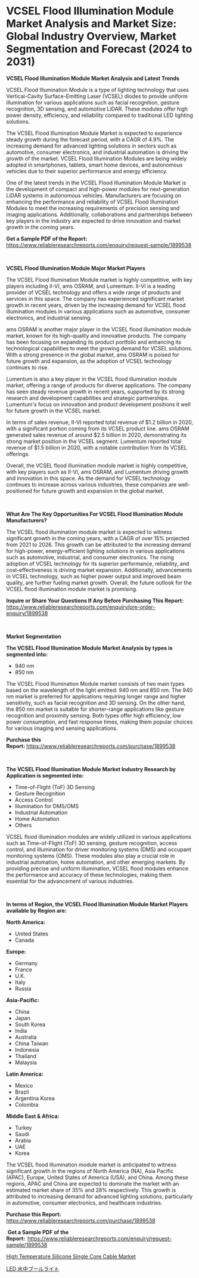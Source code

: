 <p><h1>VCSEL Flood Illumination Module Market Analysis and Market Size: Global Industry Overview, Market Segmentation and Forecast (2024 to 2031)</h1></p><p><strong>VCSEL Flood Illumination Module Market Analysis and Latest Trends</strong></p>
<p><p>VCSEL Flood Illumination Module is a type of lighting technology that uses Vertical-Cavity Surface-Emitting Laser (VCSEL) diodes to provide uniform illumination for various applications such as facial recognition, gesture recognition, 3D sensing, and automotive LiDAR. These modules offer high power density, efficiency, and reliability compared to traditional LED lighting solutions.</p><p>The VCSEL Flood Illumination Module Market is expected to experience steady growth during the forecast period, with a CAGR of 4.9%. The increasing demand for advanced lighting solutions in sectors such as automotive, consumer electronics, and industrial automation is driving the growth of the market. VCSEL Flood Illumination Modules are being widely adopted in smartphones, tablets, smart home devices, and autonomous vehicles due to their superior performance and energy efficiency.</p><p>One of the latest trends in the VCSEL Flood Illumination Module Market is the development of compact and high-power modules for next-generation LiDAR systems in autonomous vehicles. Manufacturers are focusing on enhancing the performance and reliability of VCSEL Flood Illumination Modules to meet the increasing requirements of precision sensing and imaging applications. Additionally, collaborations and partnerships between key players in the industry are expected to drive innovation and market growth in the coming years.</p></p>
<p><strong>Get a Sample PDF of the Report:&nbsp;</strong> <a href="https://www.reliableresearchreports.com/enquiry/request-sample/1899538">https://www.reliableresearchreports.com/enquiry/request-sample/1899538</a></p>
<p>&nbsp;</p>
<p><strong>VCSEL Flood Illumination Module Major Market Players</strong></p>
<p><p>The VCSEL Flood Illumination Module market is highly competitive, with key players including II-VI, ams OSRAM, and Lumentum. II-VI is a leading provider of VCSEL technology and offers a wide range of products and services in this space. The company has experienced significant market growth in recent years, driven by the increasing demand for VCSEL flood illumination modules in various applications such as automotive, consumer electronics, and industrial sensing.</p><p>ams OSRAM is another major player in the VCSEL flood illumination module market, known for its high-quality and innovative products. The company has been focusing on expanding its product portfolio and enhancing its technological capabilities to meet the growing demand for VCSEL solutions. With a strong presence in the global market, ams OSRAM is poised for future growth and expansion, as the adoption of VCSEL technology continues to rise.</p><p>Lumentum is also a key player in the VCSEL flood illumination module market, offering a range of products for diverse applications. The company has seen steady revenue growth in recent years, supported by its strong research and development capabilities and strategic partnerships. Lumentum's focus on innovation and product development positions it well for future growth in the VCSEL market.</p><p>In terms of sales revenue, II-VI reported total revenue of $1.2 billion in 2020, with a significant portion coming from its VCSEL product line. ams OSRAM generated sales revenue of around $2.5 billion in 2020, demonstrating its strong market position in the VCSEL segment. Lumentum reported total revenue of $1.5 billion in 2020, with a notable contribution from its VCSEL offerings.</p><p>Overall, the VCSEL flood illumination module market is highly competitive, with key players such as II-VI, ams OSRAM, and Lumentum driving growth and innovation in this space. As the demand for VCSEL technology continues to increase across various industries, these companies are well-positioned for future growth and expansion in the global market.</p></p>
<p>&nbsp;</p>
<p><strong>What Are The Key Opportunities For VCSEL Flood Illumination Module Manufacturers?</strong></p>
<p><p>The VCSEL flood illumination module market is expected to witness significant growth in the coming years, with a CAGR of over 15% projected from 2021 to 2026. This growth can be attributed to the increasing demand for high-power, energy-efficient lighting solutions in various applications such as automotive, industrial, and consumer electronics. The rising adoption of VCSEL technology for its superior performance, reliability, and cost-effectiveness is driving market expansion. Additionally, advancements in VCSEL technology, such as higher power output and improved beam quality, are further fueling market growth. Overall, the future outlook for the VCSEL flood illumination module market is promising.</p></p>
<p><strong>Inquire or Share Your Questions If Any Before Purchasing This Report:</strong> <a href="https://www.reliableresearchreports.com/enquiry/pre-order-enquiry/1899538">https://www.reliableresearchreports.com/enquiry/pre-order-enquiry/1899538</a></p>
<p>&nbsp;</p>
<p><strong>Market Segmentation</strong></p>
<p><strong>The VCSEL Flood Illumination Module Market Analysis by types is segmented into:</strong></p>
<p><ul><li>940 nm</li><li>850 nm</li></ul></p>
<p><p>The VCSEL Flood Illumination Module market consists of two main types based on the wavelength of the light emitted: 940 nm and 850 nm. The 940 nm market is preferred for applications requiring longer range and higher sensitivity, such as facial recognition and 3D sensing. On the other hand, the 850 nm market is suitable for shorter-range applications like gesture recognition and proximity sensing. Both types offer high efficiency, low power consumption, and fast response times, making them popular choices for various imaging and sensing applications.</p></p>
<p><strong>Purchase this Report:&nbsp;</strong><a href="https://www.reliableresearchreports.com/purchase/1899538">https://www.reliableresearchreports.com/purchase/1899538</a></p>
<p>&nbsp;</p>
<p><strong>The VCSEL Flood Illumination Module Market Industry Research by Application is segmented into:</strong></p>
<p><ul><li>Time-of-Flight (ToF) 3D Sensing</li><li>Gesture Recognition</li><li>Access Control</li><li>Illumination for DMS/OMS</li><li>Industrial Automation</li><li>Home Automation</li><li>Others</li></ul></p>
<p><p>VCSEL flood illumination modules are widely utilized in various applications such as Time-of-Flight (ToF) 3D sensing, gesture recognition, access control, and illumination for driver monitoring systems (DMS) and occupant monitoring systems (OMS). These modules also play a crucial role in industrial automation, home automation, and other emerging markets. By providing precise and uniform illumination, VCSEL flood modules enhance the performance and accuracy of these technologies, making them essential for the advancement of various industries.</p></p>
<p>&nbsp;</p>
<p><strong>In terms of Region, the VCSEL Flood Illumination Module Market Players available by Region are:</strong></p>
<p>
    <p> <strong> North America: </strong>
        <ul>
            <li>United States</li>
            <li>Canada</li>
        </ul>
        </p> 
    <p> <strong> Europe: </strong>
        <ul>
            <li>Germany</li>
            <li>France</li>
            <li>U.K.</li>
            <li>Italy</li>
            <li>Russia</li>
        </ul>
        </p> 
    <p> <strong> Asia-Pacific: </strong>
        <ul>
            <li>China</li>
            <li>Japan</li>
            <li>South Korea</li>
            <li>India</li>
            <li>Australia</li>
            <li>China Taiwan</li>
            <li>Indonesia</li>
            <li>Thailand</li>
            <li>Malaysia</li>
        </ul>
        </p> 
    <p> <strong> Latin America: </strong>
        <ul>
            <li>Mexico</li>
            <li>Brazil</li>
            <li>Argentina Korea</li>
            <li>Colombia</li>
        </ul>
        </p> 
    <p> <strong> Middle East & Africa: </strong>
        <ul>
            <li>Turkey</li>
            <li>Saudi</li>
            <li>Arabia</li>
            <li>UAE</li>
            <li>Korea</li>
        </ul>
    </p>
    </p>
<p><p>The VCSEL flood illumination module market is anticipated to witness significant growth in the regions of North America (NA), Asia Pacific (APAC), Europe, United States of America (USA), and China. Among these regions, APAC and China are expected to dominate the market with an estimated market share of 35% and 28% respectively. This growth is attributed to increasing demand for advanced lighting solutions, particularly in automotive, consumer electronics, and healthcare industries.</p></p>
<p><strong>Purchase this Report: </strong><a href="https://www.reliableresearchreports.com/purchase/1899538">https://www.reliableresearchreports.com/purchase/1899538</a></p>
<p>&nbsp;<strong>Get a Sample PDF of the Report:&nbsp;&nbsp;</strong><a href="https://www.reliableresearchreports.com/enquiry/request-sample/1899538">https://www.reliableresearchreports.com/enquiry/request-sample/1899538</a></p>
<p><strong></strong></p>
<p><p><a href="https://github.com/beatblasta/Market-Research-Report-List-2/blob/main/high-temperature-silicone-single-core-cable-market.md">High Temperature Silicone Single Core Cable Market</a></p><p><a href="https://github.com/mreklxf44233/Market-Research-Report-List-1/blob/main/809209513976.md">LED 水中プールライト</a></p></p>